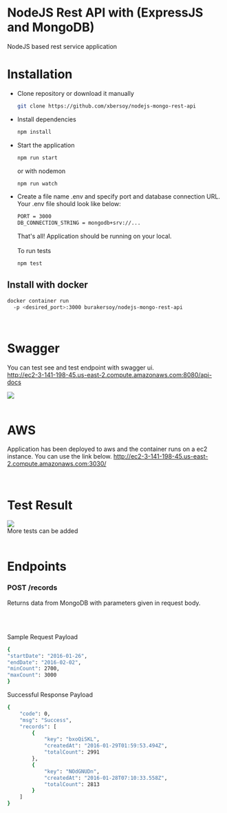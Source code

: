 # NodeJS Rest API with (ExpressJS and MongoDB)

NodeJS based rest service application
<br>

# Installation

- Clone repository or download it manually
  
  ```bash
  git clone https://github.com/xbersoy/nodejs-mongo-rest-api
  ```
  
- Install dependencies

  ```bash
  npm install
  ```

- Start the application
  
  ```bash
  npm run start
  ```
  or with nodemon
  ```bash
  npm run watch
  ```
  
- Create a file name .env and specify port and database connection URL. Your .env file should look like below:
  ```bash
  PORT = 3000
  DB_CONNECTION_STRING = mongodb+srv://...
  ```
  That's all! Application should be running on your local. <br><br>
  To run tests
  ```bash
  npm test
  ```

## Install with docker

```bash
docker container run 
  -p <desired_port>:3000 burakersoy/nodejs-mongo-rest-api 
```
<br>

# Swagger
You can test see and test endpoint with swagger ui. <br>
http://ec2-3-141-198-45.us-east-2.compute.amazonaws.com:8080/api-docs

<img src="./screenshots/swagger.png"><br><br>

# AWS
Application has been deployed to aws and the container runs on a ec2 instance. You can use the link below.
http://ec2-3-141-198-45.us-east-2.compute.amazonaws.com:3030/

<br>

# Test Result
<img src="./screenshots/Mocha.png">
<br>
More tests can be added<br>
<br>

# Endpoints

### POST /records

Returns data from MongoDB with parameters given in request body.
<br><br>

<br>

Sample Request Payload <br>

```bash
{
"startDate": "2016-01-26",
"endDate": "2016-02-02",
"minCount": 2700,
"maxCount": 3000
}
```

Successful Response Payload

```bash
{
    "code": 0,
    "msg": "Success",
    "records": [
        {
            "key": "bxoQiSKL",
            "createdAt": "2016-01-29T01:59:53.494Z",
            "totalCount": 2991
        },
        {
            "key": "NOdGNUDn",
            "createdAt": "2016-01-28T07:10:33.558Z",
            "totalCount": 2813
        }
    ]
}
```
